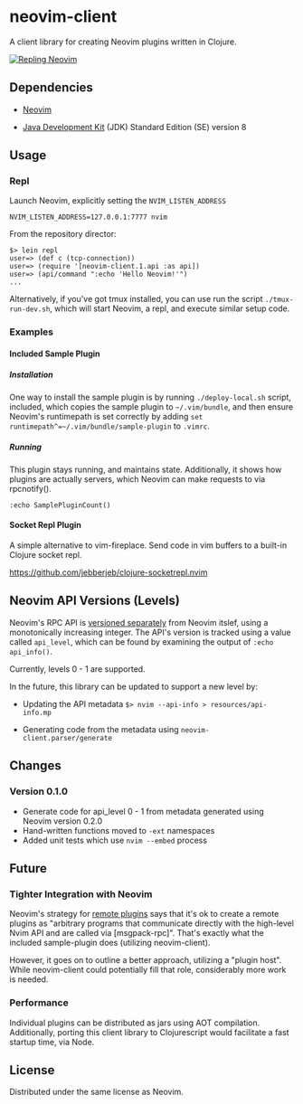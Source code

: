 # neovim-client

A client library for creating Neovim plugins written in Clojure.

[![Repling Neovim](http://img.youtube.com/vi/pCuEDiKXV5Q/0.jpg)](https://www.youtube.com/watch?v=pCuEDiKXV5Q)

## Dependencies

* [Neovim](https://github.com/neovim/neovim)

* [Java Development Kit](http://www.oracle.com/technetwork/java/javase/overview/)
  (JDK) Standard Edition (SE) version 8

## Usage

### Repl

Launch Neovim, explicitly setting the `NVIM_LISTEN_ADDRESS`

```
NVIM_LISTEN_ADDRESS=127.0.0.1:7777 nvim

```

From the repository director:

```
$> lein repl
user=> (def c (tcp-connection))
user=> (require '[neovim-client.1.api :as api])
user=> (api/command ":echo 'Hello Neovim!'")
...
```

Alternatively, if you've got tmux installed, you can use run the script
`./tmux-run-dev.sh`, which will start Neovim, a repl, and execute similar
setup code.

### Examples

#### Included Sample Plugin

##### Installation

One way to install the sample plugin is by running `./deploy-local.sh` script,
included, which copies the sample plugin to `~/.vim/bundle`, and then ensure
Neovim's runtimepath is set correctly by adding `set
runtimepath^=~/.vim/bundle/sample-plugin` to `.vimrc`.

##### Running

This plugin stays running, and maintains state. Additionally, it shows how
plugins are actually servers, which Neovim can make requests to via
rpcnotify().

```
:echo SamplePluginCount()
```

#### Socket Repl Plugin

A simple alternative to vim-fireplace. Send code in vim buffers to a built-in
Clojure socket repl.

https://github.com/jebberjeb/clojure-socketrepl.nvim

## Neovim API Versions (Levels)

Neovim's RPC API is
[versioned separately](https://github.com/neovim/neovim/pull/5535) from
Neovim itslef, using a monotonically increasing integer. The API's version is
tracked using a value called `api_level`, which can be found by examining the
output of `:echo api_info()`.

Currently, levels 0 - 1 are supported.

In the future, this library can be updated to support a new level by:

* Updating the API metadata `$> nvim --api-info > resources/api-info.mp`

* Generating code from the metadata using `neovim-client.parser/generate`

## Changes

### Version 0.1.0

* Generate code for api_level 0 - 1 from metadata generated using Neovim
version 0.2.0
* Hand-written functions moved to `-ext` namespaces
* Added unit tests which use `nvim --embed` process

## Future

### Tighter Integration with Neovim

Neovim's strategy for [remote plugins](http://neovim.io/doc/user/remote_plugin.html#remote-plugin) says that it's ok to create a remote plugins as "arbitrary programs that communicate directly with the high-level Nvim API and are called via [msgpack-rpc]". That's exactly what the included sample-plugin does (utilizing neovim-client).

However, it goes on to outline a better approach, utilizing a "plugin host". While neovim-client could potentially fill that role, considerably more work is needed.

### Performance

Individual plugins can be distributed as jars using AOT compilation. Additionally, porting this client library to Clojurescript would facilitate a fast startup time, via Node.

## License

Distributed under the same license as Neovim.
